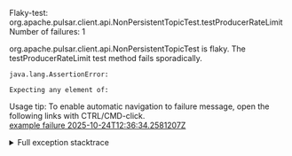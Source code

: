         
Flaky-test: org.apache.pulsar.client.api.NonPersistentTopicTest.testProducerRateLimit
Number of failures: 1

org.apache.pulsar.client.api.NonPersistentTopicTest is flaky. The testProducerRateLimit test method fails sporadically.

```
java.lang.AssertionError:

Expecting any element of:
```

Usage tip: To enable automatic navigation to failure message, open the following links with CTRL/CMD-click.  
[example failure 2025-10-24T12:36:34.2581207Z](https://github.com/apache/pulsar/actions/runs/18779396830/job/53582346812#step:11:1392)  


<details>
<summary>Full exception stacktrace</summary>
<code><pre>
java.lang.AssertionError:

Expecting any element of:
</pre></code>
</details>

